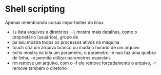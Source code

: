 # Shell scripting

<!-- Principais comandos linux -->
Apenas relembrando coisas importantes do linux
- `ls` lista arquivos e diretórios. `-l` mostra mais detalhes, como o proprietário (usuários), grupo de
- ps axu mostra todos os processos ativos na maquina
- touch cria um arquivo branco ou muda o horario de um arquivo
- echo mostra na tela um parametro, o parametro -n nao faz uma quebra de linha, -e permite utilizar parametros especiais
- rm remove um arquivo, com o -f ele remove forçadamente o arquivo, -r remove também o  diretorio